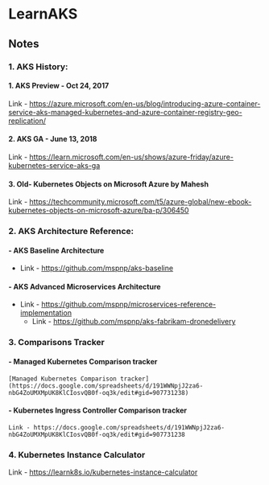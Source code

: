 # LearnAKS
## Notes
### 1. AKS History:
  #### **1. AKS Preview - Oct 24, 2017**
   Link - https://azure.microsoft.com/en-us/blog/introducing-azure-container-service-aks-managed-kubernetes-and-azure-container-registry-geo-replication/
  #### **2. AKS GA - June 13, 2018**
   Link - https://learn.microsoft.com/en-us/shows/azure-friday/azure-kubernetes-service-aks-ga
  #### **3. Old- Kubernetes Objects on Microsoft Azure by Mahesh**
   Link - https://techcommunity.microsoft.com/t5/azure-global/new-ebook-kubernetes-objects-on-microsoft-azure/ba-p/306450

### 2. AKS Architecture Reference:
  #### **- AKS Baseline Architecture**
   - Link - https://github.com/mspnp/aks-baseline
  #### **- AKS Advanced Microservices Architecture**
   - Link - https://github.com/mspnp/microservices-reference-implementation
     - Link - https://github.com/mspnp/aks-fabrikam-dronedelivery
 
### 3. Comparisons Tracker
  #### **- Managed Kubernetes Comparison tracker**
    [Managed Kubernetes Comparison tracker](https://docs.google.com/spreadsheets/d/191WWNpjJ2za6-nbG4ZoUMXMpUK8KlCIosvQB0f-oq3k/edit#gid=907731238)
  #### **- Kubernetes Ingress Controller Comparison tracker**
    Link - https://docs.google.com/spreadsheets/d/191WWNpjJ2za6-nbG4ZoUMXMpUK8KlCIosvQB0f-oq3k/edit#gid=907731238
### 4. Kubernetes Instance Calculator
   Link - https://learnk8s.io/kubernetes-instance-calculator

